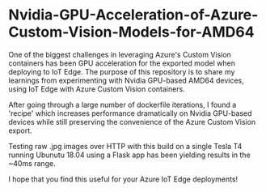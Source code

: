 # Nvidia-GPU-Acceleration-of-Azure-Custom-Vision-Models-for-AMD64
One of the biggest challenges in leveraging Azure's Custom Vision containers has been GPU acceleration for the exported model when deploying to IoT Edge. The purpose of this repository is to share my learnings from experimenting with Nvidia GPU-based AMD64 devices, using IoT Edge with Azure Custom Vision containers.

After going through a large number of dockerfile iterations, I found a 'recipe' which increases performance dramatically on Nvidia GPU-based devices while still preserving the convenience of the Azure Custom Vision export.

Testing raw .jpg images over HTTP with this build on a single Tesla T4 running Ubunutu 18.04 using a Flask app has been yielding results in the ~40ms range.

I hope that you find this useful for your Azure IoT Edge deployments!


